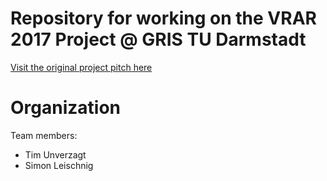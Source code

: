 # Repository for working on the VRAR 2017 Project @ GRIS TU Darmstadt

[Visit the original project pitch here](project_pitch.md)

# Organization

Team members:

 * Tim Unverzagt
 * Simon Leischnig
